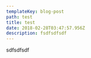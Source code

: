 ```yaml
---
templateKey: blog-post
path: test
title: test
date: 2018-02-28T03:47:57.956Z
description: fsdfsdfsdf
---
```

sdfsdfsdf
